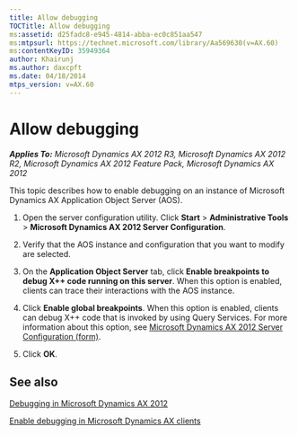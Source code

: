 ```yaml
---
title: Allow debugging
TOCTitle: Allow debugging
ms:assetid: d25fadc8-e945-4814-abba-ec0c851aa547
ms:mtpsurl: https://technet.microsoft.com/library/Aa569630(v=AX.60)
ms:contentKeyID: 35949364
author: Khairunj
ms.author: daxcpft
ms.date: 04/18/2014
mtps_version: v=AX.60
---
```


# Allow debugging 


_**Applies To:** Microsoft Dynamics AX 2012 R3, Microsoft Dynamics AX 2012 R2, Microsoft Dynamics AX 2012 Feature Pack, Microsoft Dynamics AX 2012_

This topic describes how to enable debugging on an instance of Microsoft Dynamics AX Application Object Server (AOS).

1.  Open the server configuration utility. Click **Start** \> **Administrative Tools** \> **Microsoft Dynamics AX 2012 Server Configuration**.

2.  Verify that the AOS instance and configuration that you want to modify are selected.

3.  On the **Application Object Server** tab, click **Enable breakpoints to debug X++ code running on this server**. When this option is enabled, clients can trace their interactions with the AOS instance.

4.  Click **Enable global breakpoints**. When this option is enabled, clients can debug X++ code that is invoked by using Query Services. For more information about this option, see [Microsoft Dynamics AX 2012 Server Configuration (form)](https://technet.microsoft.com/library/aa569635\(v=ax.60\)).

5.  Click **OK**.

## See also

[Debugging in Microsoft Dynamics AX 2012](https://technet.microsoft.com/library/gg860898\(v=ax.60\))

[Enable debugging in Microsoft Dynamics AX clients](enable-debugging-in-microsoft-dynamics-ax-clients.md)

  


